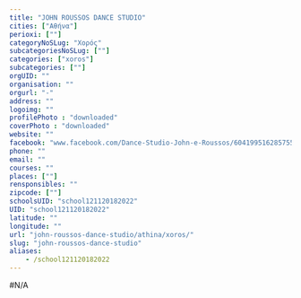 ```yaml
---
title: "JOHN ROUSSOS DANCE STUDIO"
cities: ["Αθήνα"]
perioxi: [""]
categoryNoSLug: "Χορός"
subcategoriesNoSLug: [""]
categories: ["xoros"]
subcategories: [""]
orgUID: ""
organisation: ""
orgurl: "-"
address: ""
logoimg: ""
profilePhoto : "downloaded"
coverPhoto : "downloaded"
website: ""
facebook: "www.facebook.com/Dance-Studio-John-e-Roussos/604199516285755"
phone: ""
email: ""
courses: ""
places: [""]
rensponsibles: ""
zipcode: [""]
schoolsUID: "school121120182022"
UID: "school121120182022"
latitude: ""
longitude: ""
url: "john-roussos-dance-studio/athina/xoros/"
slug: "john-roussos-dance-studio"
aliases:
    - /school121120182022
---
```





#N/A